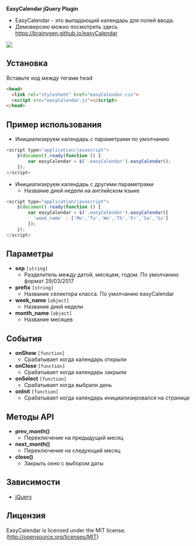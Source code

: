 **EasyCalendar jQuery Plugin**
- EasyCalendar - это выпадающий календарь для полей ввода.
- Демоверсию можно посмотреть здесь <a href="https://brainygen.github.io/easyCalendar/">https://brainygen.github.io/easyCalendar</a>

<img src="http://polariton.ad-l.ink/6Z62HJ7ym/image.png">

## Установка
Вставьте код между тегами head
```html
<head>
  <link rel="stylesheet" href="easyCalendar.css">
  <script src="easyCalendar.js"></script>
</head>
```

## Пример использования
- Инициализируем календарь с параметрами по умолчанию
```javascript
<script type="application/javascript">
    $(document).ready(function () {
        var easyCalendar = $('.easyCalendar').easyCalendar();
    });
</script>
```
- Инициализируем календарь с другими параметрами
  - Название дней недели на английском языке
```javascript
<script type="application/javascript">
    $(document).ready(function () {
        var easyCalendar = $('.easyCalendar').easyCalendar({
          'week_name' : ['Mo','Tu','We','Th','Fr','Sa','Su']
        });
    });
</script>
```

## Параметры
- **sep** `[string]`
  - Разделитель между датой, месяцем, годом. По умолчанию формат 29/03/2017
- **prefix** `[string]`
  - Название селектора класса. По умолчанию easyCalendar
- **week_name** `[object]`
  - Название дней недели
- **month_name** `[object]`
  - Название месяцев
  
## События  
- **onShow** `[function]`
  - Срабатывает когда календарь открыли
- **onClose** `[function]`
  - Срабатывает когда календарь закрыли
- **onSelect** `[function]`
  - Срабатывает когда выбрали день
- **onInit** `[function]`
  - Срабатывает когда календарь инициализировался на странице

## Методы API
- **prev_month()**
  - Переключение на предыдущий месяц
- **next_month()**
  - Переключение на следующий месяц
- **close()**
  - Закрыть окно с выбором даты

## Зависимости
- [jQuery](https://jquery.com/)

## Лицензия
EasyCalendar is licensed under the MIT license. (http://opensource.org/licenses/MIT)
